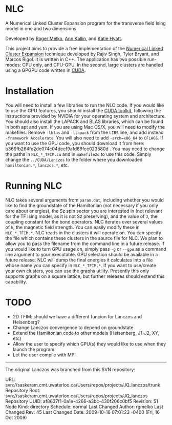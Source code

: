 NLC
======

A Numerical Linked Cluster Expansion program for the transverse field Ising model in one and two dimensions.

Developed by [Roger Melko](http://github.com/rgmelko), [Ann Kallin](http://github.com/akallin), and [Katie Hyatt](http://github.com/kshyatt). 

This project aims to provide a free implementation of the [Numerical Linked Cluster Expansion](http://arxiv.org/abs/0706.3254) technique developed by Rajiv Singh, Tyler Bryant, and Marcos Rigol. It is written in C++. The application has two possible run-modes: CPU only, and CPU-GPU. In the second, large clusters are handled using a GPGPU code written in [CUDA](http://www.nvidia.com/object/cuda_home_new.html). 


Installation
============

You will need to install a few libraries to run the NLC code. If you would like to use the GPU features, you should install the [CUDA toolkit](http://www.nvidia.com/content/cuda/cuda-downloads.html), following the instructions provided by NVIDIA for your operating system and architecture. You should also install the LAPACK and BLAS libraries, which can be found in both apt and yum. If you are using Mac OS/X, you will need to modify the makefiles. Remove `-lblas` and `-llapack` from the `LIBS` line, and add instead `-framework Accelerate`. You will also need to add `-arch=x86_64` to `CFLAGS`. If you want to use the GPU code, you should download it from here: b369fb264fe2de074c04deef9afd69fce023580d . You may need to change the paths in `NLC_*_TFIM.cu` and in `makefile2d` to use this code. Simply change the `../CUDA/Lanczos` to the folder where you downloaded `hamiltonian.*`, `lanczos.*`, etc. 

Running NLC
===========

NLC takes several arguments from `param.dat`, including whether you would like to find the groundstate of the Hamiltonian (not necessary if you only care about energies), the Sz spin sector you are interested in (not relevant for the TF Ising model, as it is not Sz preserving), and the value of `J`, the coupling constant for the bond operators. NLC iterates over several values of `h`, the magnetic field strength. You can easily modify these in `NLC_*_TFIM.*`. NLC reads in the clusters it will operate on. You can specify the file which contains these clusters in the source file for NLC. We plan to allow you to pass the filename from the command line in a future release. If you would like to turn GPU usage on, simply pass `-g` or `--gpu` as a command line argument to your executable. GPU selection should be available in a future release. NLC will dump the final energies it calculates into a file whose name you can specify in `NLC_*_TFIM.*`. If you want to use/create your own clusters, you can use the [graphs](http://github.com/rgmelko/Graphs) utility. Presently this only supports graphs on a square lattice, but further releases should extend this capability.

TODO
====

- 2D TFIM: should we have a different funcion for Lanczos and Heisenberg?
- Change Lanczos convergence to depend on groundstate
- Extend the Hamiltonian code to other models (Heisenberg, J1-J2, XY, etc)
- Allow the user to specify which GPU(s) they would like to use when they launch the program
- Let the user compile with MPI 

------------------------------------------------------------
The original Lanczos was branched from this SVN repository:

URL: svn://saskeram.cmt.uwaterloo.ca/Users/repos/projects/JQ_lanczos/trunk
Repository Root: svn://saskeram.cmt.uwaterloo.ca/Users/repos/projects/JQ_lanczos
Repository UUID: af8637f1-0a1e-4266-a3bc-430f206c0bf5
Revision: 51
Node Kind: directory
Schedule: normal
Last Changed Author: rgmelko
Last Changed Rev: 45
Last Changed Date: 2009-10-16 07:01:23 -0400 (Fri, 16 Oct 2009)
